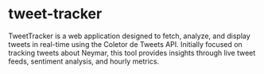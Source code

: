 # tweet-tracker
 TweetTracker is a web application designed to fetch, analyze, and display tweets in real-time using the Coletor de Tweets API. Initially focused on tracking tweets about Neymar, this tool provides insights through live tweet feeds, sentiment analysis, and hourly metrics.
